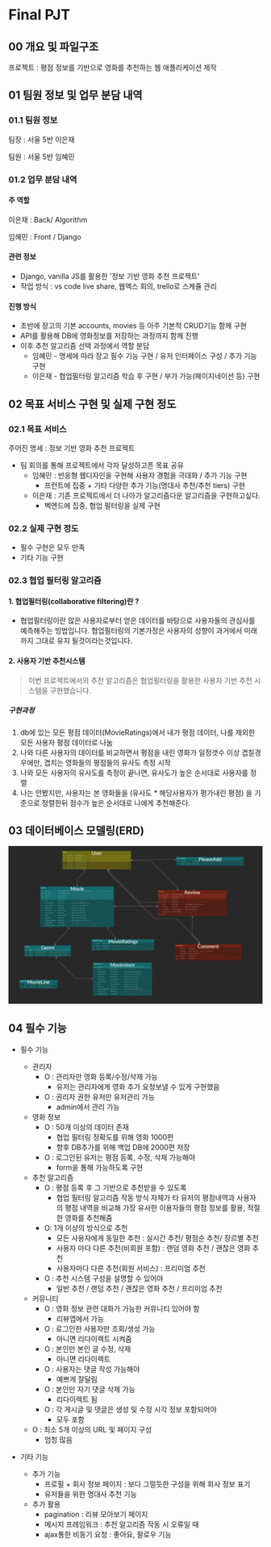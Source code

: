 # Final PJT 

## 00 개요 및 파일구조

프로젝트 : 평점 정보를 기반으로 영화를 추천하는 웹 애플리케이션 제작



## 01 팀원 정보 및 업무 분담 내역

### 01.1 팀원 정보

팀장 : 서울 5반 이은재

팀원 : 서울 5반 임혜민



### 01.2 업무 분담 내역

#### 주 역할

이은재 : Back/ Algorithm

임혜민 : Front / Django



#### 관련 정보

- Django, vanilla JS를 활용한 '정보 기반 영화 추천 프로젝트'
- 작업 방식 : vs code live share, 웹엑스 회의, trello로 스케쥴 관리



#### 진행 방식

- 초반에 장고의 기본 accounts, movies 등 아주 기본적 CRUD기능 함께 구현
- API를 활용해 DB에 영화정보를 저장하는 과정까지 함께 진행
- 이후 추천 알고리즘 선택 과정에서 역할 분담
  - 임혜민 - 명세에 따라 장고 필수 기능 구현 / 유저 인터페이스 구성 / 추가 기능 구현
  - 이은재 - 협업필터링 알고리즘 학습 후 구현 / 부가 가능(페이지네이션 등) 구현





## 02 목표 서비스 구현 및 실제 구현 정도

### 02.1 목표 서비스

주어진 명세 : 정보 기반 영화 추천 프로젝트

- 팀 회의를 통해 프로젝트에서 각자 달성하고픈 목표 공유
  - 임혜민 : 반응형 웹디자인을 구현해 사용자 경험을 극대화 / 추가 기능 구현
    - 프런트에 집중 + 기타 다양한 추가 기능(명대사 추천/추천 tiers) 구현
  - 이은재 : 기존 프로젝트에서 더 나아가 알고리즘다운 알고리즘을 구현하고싶다.
    - 벡엔드에 집중, 협업 필터링을 실제 구현



### 02.2 실제 구현 정도

- 필수 구현은 모두 만족
- 기타 기능 구현



### 02.3 협업 필터링 알고리즘

#### 1. 협업필터링(collaborative filtering)란 ?

* 협업필터링이란 많은 사용자로부터 얻은 데이터를 바탕으로 사용자들의 관심사를 예측해주는 빙법입니다.  협업필터링의 기본가정은 사용자의 성향이 과거에서 미래까지 그대로 유지 될것이라는것입니다. 

#### 2. 사용자 기반 추천시스템

>  이번 프로젝트에서의 추천 알고리즘은 협업필터링을 활용한 사용자 기반 추천 시스템을 구현했습니다.

##### 구현과정

1. db에 있는 모든 평점 데이터(MovieRatings)에서 내가 평점 데이터, 나를 제외한 모든 사용자 평점 데이터로 나눔
2. 나와 다른 사용자의 데이터를 비교하면서 평점을 내린 영화가 일정갯수 이상 겹칠경우에만, 겹치는 영화들의 평점들의 유사도 측정 시작
3. 나와 모든 사용자의 유사도를 측정이 끝나면, 유사도가 높은 순서대로 사용자를 정렬
4. 나는 안봤지만, 사용자는 본 영화들을 (유사도 * 해당사용자가 평가내린 평점) 을 기준으로 정렬한뒤 점수가 높은 순서대로 나에게 추천해준다.





## 03 데이터베이스 모델링(ERD)

![ERD](ERD.png)

## 04 필수 기능

- 필수 기능
  - 관리자
    - O : 관리자만 영화 등록/수정/삭제 가능  
      - 유저는 관리자에게 영화 추가 요청보낼 수 있게 구현했음
    - O : 권리자 권한 유저만 유저관리 가능
      - admin에서 관리 가능
  - 영화 정보
    - O : 50개 이상의 데이터 존재
      - 협업 필터링 정확도를 위해 영화 1000편
      - 향후 DB추가를 위해 백업 DB에 2000편 저장
    - O : 로그인된 유저는 평점 등록, 수정, 삭제 가능해야
      -  form을 통해 가능하도록 구현
  - 추천 알고리즘
    - O : 평점 등록 후 그 기반으로 추천받을 수 있도록
      - 협업 필터링 알고리즘 작동 방식 자체가 타 유저의 평점내역과 사용자의 평점 내역을 비교해 가장 유사한 이용자들의 평점 정보를 활용, 적절한 영화를 추천해줌
    - O: 1개 이상의 방식으로 추천
      - 모든 사용자에게 동일한 추천 : 실시간 추천/ 평점순 추천/ 장르별 추천
      - 사용자 마다 다른 추천(비회원 포함) : 랜덤 영화 추천 / 괜찮은 영화 추천
      - 사용자마다 다른 추천(회원 서비스) : 프리미엄 추천
    - O : 추천 시스템 구성을 설명할 수 있어야
      - 일반 추천 / 랜덤 추천 / 괜찮은 영화 추천 / 프리미엄 추천
  - 커뮤니티
    - O : 영화 정보 관련 대화가 가능한 커뮤니티 있어야 함
      - 리뷰앱에서 가능
    - O : 로그인한 사용자만 조회/생성 가능
      - 아니면 리다이렉트 시켜줌
    - O : 본인만 본인 글 수정, 삭제
      - 아니면 리다이렉트
    - O : 사용자는 댓글 작성 가능해야
      - 예쁘게 잘달림
    - O : 본인만 자기 댓글 삭제 가능
      - 리다이렉트 됨
    - O : 각 게시글 및 댓글은 생성 및 수정 시각 정보 포함되어야
      - 모두 포함
  - O : 최소 5개 이상의 URL 및 페이지 구성
    - 엄청 많음



- 기타 기능
  - 추가 기능
    - 프로필 + 회사 정보 페이지 : 보다 그럴듯한 구성을 위해 회사 정보 표기
    - 유저들을 위한 명대사 추천 기능
  - 추가 활용
    - pagination : 리뷰 모아보기 페이지
    - 메시지 프레임워크 : 추천 알고리즘 작동 시 오류일 때
    - ajax통한 비동기 요청 : 좋아요, 팔로우 기능

